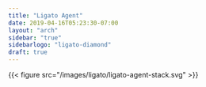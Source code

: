 ```yaml
---
title: "Ligato Agent"
date: 2019-04-16T05:23:30-07:00
layout: "arch"
sidebar: "true"
sidebarlogo: "ligato-diamond"
draft: true
---
```


{{< figure src="/images/ligato/ligato-agent-stack.svg" >}}